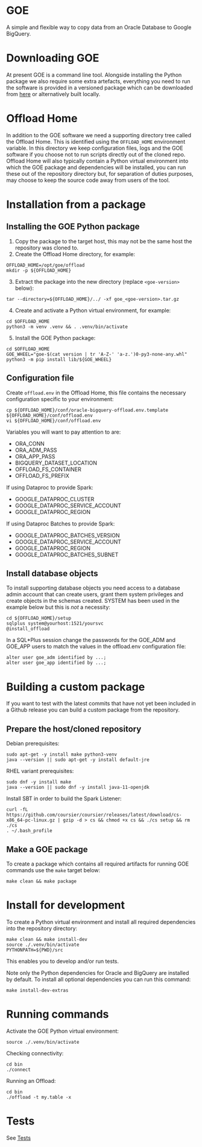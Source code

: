 # GOE
A simple and flexible way to copy data from an Oracle Database to Google BigQuery.

# Downloading GOE
At present GOE is a command line tool. Alongside installing the Python package we also require some extra artefacts, everything you need to run the software is provided in a versioned package which can be downloaded from [here](https://github.com/gluent/goe/releases/latest/download/goe.tar.gz) or alternatively built locally.

# Offload Home
In addition to the GOE software we need a supporting directory tree called the Offload Home. This is identified using the `OFFLOAD_HOME` environment variable. In this directory we keep configuration files, logs and the GOE software if you choose not to run scripts directly out of the cloned repo. Offload Home will also typically contain a Python virtual environment into which the GOE package and dependencies will be installed, you can run these out of the repository directory but, for separation of duties purposes, may choose to keep the source code away from users of the tool.

# Installation from a package

## Installing the GOE Python package
1) Copy the package to the target host, this may not be the same host the repository was cloned to.
2) Create the Offload Home directory, for example:
```
OFFLOAD_HOME=/opt/goe/offload
mkdir -p ${OFFLOAD_HOME}
```
3) Extract the package into the new directory (replace `<goe-version>` below):
```
tar --directory=${OFFLOAD_HOME}/../ -xf goe_<goe-version>.tar.gz
```
4) Create and activate a Python virtual environment, for example:
```
cd $OFFLOAD_HOME
python3 -m venv .venv && . .venv/bin/activate
```
5) Install the GOE Python package:
```
cd $OFFLOAD_HOME
GOE_WHEEL="goe-$(cat version | tr 'A-Z-' 'a-z.')0-py3-none-any.whl"
python3 -m pip install lib/${GOE_WHEEL}
```

## Configuration file
Create `offload.env` in the Offload Home, this file contains the necessary configuration specific to your environment:
```
cp ${OFFLOAD_HOME}/conf/oracle-bigquery-offload.env.template ${OFFLOAD_HOME}/conf/offload.env
vi ${OFFLOAD_HOME}/conf/offload.env
```

Variables you will want to pay attention to are:

- ORA_CONN
- ORA_ADM_PASS
- ORA_APP_PASS
- BIGQUERY_DATASET_LOCATION
- OFFLOAD_FS_CONTAINER
- OFFLOAD_FS_PREFIX

If using Dataproc to provide Spark:
- GOOGLE_DATAPROC_CLUSTER
- GOOGLE_DATAPROC_SERVICE_ACCOUNT
- GOOGLE_DATAPROC_REGION

If using Dataproc Batches to provide Spark:
- GOOGLE_DATAPROC_BATCHES_VERSION
- GOOGLE_DATAPROC_SERVICE_ACCOUNT
- GOOGLE_DATAPROC_REGION
- GOOGLE_DATAPROC_BATCHES_SUBNET

## Install database objects
To install supporting database objects you need access to a database admin account that can create users, grant them system privileges and create objects in the schemas created. SYSTEM has been used in the example below but this is *not* a necessity:
```
cd ${OFFLOAD_HOME}/setup
sqlplus system@yourhost:1521/yoursvc
@install_offload
```

In a SQL*Plus session change the passwords for the GOE_ADM and GOE_APP users to match the values in the offload.env configuration file:
```
alter user goe_adm identified by ...;
alter user goe_app identified by ...;
```

# Building a custom package

If you want to test with the latest commits that have not yet been included in a Github release you can build a custom package from the repository.

## Prepare the host/cloned repository
Debian prerequisites:
```
sudo apt-get -y install make python3-venv
java --version || sudo apt-get -y install default-jre
```

RHEL variant prerequisites:
```
sudo dnf -y install make
java --version || sudo dnf -y install java-11-openjdk
```

Install SBT in order to build the Spark Listener:
```
curl -fL https://github.com/coursier/coursier/releases/latest/download/cs-x86_64-pc-linux.gz | gzip -d > cs && chmod +x cs && ./cs setup && rm ./cs
. ~/.bash_profile
```

## Make a GOE package
To create a package which contains all required artifacts for running GOE commands use the `make` target below:
```
make clean && make package
```

# Install for development
To create a Python virtual environment and install all required dependencies into the repository directory:
```
make clean && make install-dev
source ./.venv/bin/activate
PYTHONPATH=${PWD}/src
```

This enables you to develop and/or run tests.

Note only the Python dependencies for Oracle and BigQuery are installed by default. To install all optional dependencies you can run this command:
```
make install-dev-extras
```

# Running commands
Activate the GOE Python virtual environment:
```
source ./.venv/bin/activate
```

Checking connectivity:
```
cd bin
./connect
```

Running an Offload:
```
cd bin
./offload -t my.table -x
```

# Tests

See [Tests](tests/README.md)
